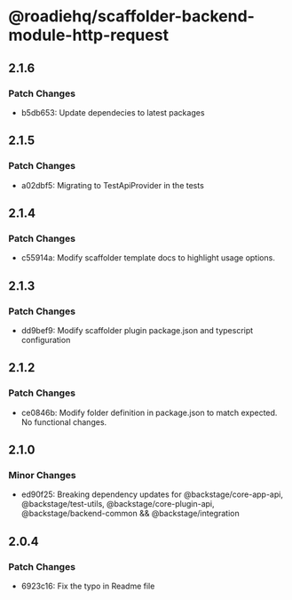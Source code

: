 # @roadiehq/scaffolder-backend-module-http-request

## 2.1.6

### Patch Changes

- b5db653: Update dependecies to latest packages

## 2.1.5

### Patch Changes

- a02dbf5: Migrating to TestApiProvider in the tests

## 2.1.4

### Patch Changes

- c55914a: Modify scaffolder template docs to highlight usage options.

## 2.1.3

### Patch Changes

- dd9bef9: Modify scaffolder plugin package.json and typescript configuration

## 2.1.2

### Patch Changes

- ce0846b: Modify folder definition in package.json to match expected. No functional changes.

## 2.1.0

### Minor Changes

- ed90f25: Breaking dependency updates for @backstage/core-app-api, @backstage/test-utils, @backstage/core-plugin-api, @backstage/backend-common && @backstage/integration

## 2.0.4

### Patch Changes

- 6923c16: Fix the typo in Readme file
